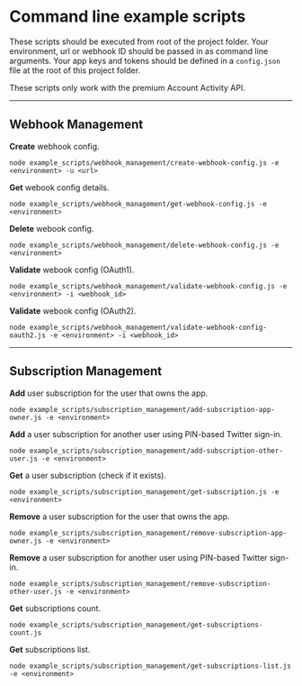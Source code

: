 # Command line example scripts
These scripts should be executed from root of the project folder. Your environment, url or webhook ID should be passed in as command line arguments. Your app keys and tokens should be defined in a `config.json` file at the root of this project folder.

These scripts only work with the premium Account Activity API.

---

## Webhook Management

**Create** webhook config.

	node example_scripts/webhook_management/create-webhook-config.js -e <environment> -u <url>

**Get** webook config details.

	node example_scripts/webhook_management/get-webhook-config.js -e <environment>

**Delete** webook config.

	node example_scripts/webhook_management/delete-webhook-config.js -e <environment>
	
**Validate** webook config (OAuth1).

	node example_scripts/webhook_management/validate-webhook-config.js -e <environment> -i <webhook_id>
	
**Validate** webook config (OAuth2).

	node example_scripts/webhook_management/validate-webhook-config-oauth2.js -e <environment> -i <webhook_id>
		
---

## Subscription Management

**Add** user subscription for the user that owns the app.

	node example_scripts/subscription_management/add-subscription-app-owner.js -e <environment>

	
**Add** a user subscription for another user using PIN-based Twitter sign-in.

	node example_scripts/subscription_management/add-subscription-other-user.js -e <environment>
	
**Get** a user subscription (check if it exists).

	node example_scripts/subscription_management/get-subscription.js -e <environment>

**Remove** a user subscription for the user that owns the app.

	node example_scripts/subscription_management/remove-subscription-app-owner.js -e <environment>

**Remove** a user subscription for another user using PIN-based Twitter sign-in.

	node example_scripts/subscription_management/remove-subscription-other-user.js -e <environment>
	
**Get** subscriptions count.

	node example_scripts/subscription_management/get-subscriptions-count.js
	
**Get** subscriptions list.

	node example_scripts/subscription_management/get-subscriptions-list.js -e <environment>
